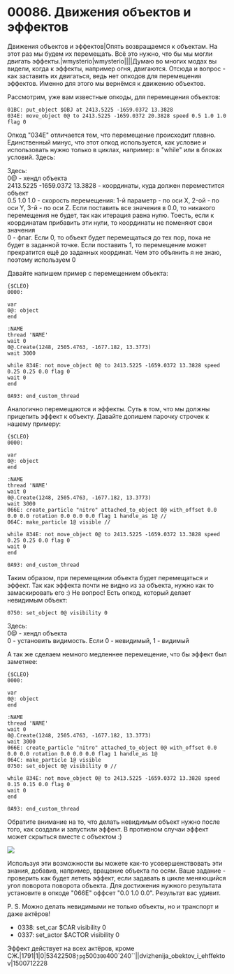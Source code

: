 # 00086. Движения объектов и эффектов

Движения объектов и эффектов|Опять возвращаемся к объектам. На этот раз мы будем их перемещать. Всё это нужно, что бы мы могли двигать эффекты.|wmysterio|wmysterio||||Думаю во многих модах вы видели, когда к эффекты, например огня, двигаются. Отсюда и вопрос - как заставить их двигаться, ведь нет опкодов для перемещения эффектов. Именно для этого мы вернёмся к движению объектов.

Рассмотрим, уже вам известные опкоды, для перемещения объектов:

```
01BC: put_object $OBJ at 2413.5225 -1659.0372 13.3828
034E: move_object 0@ to 2413.5225 -1659.0372 20.3828 speed 0.5 1.0 1.0 flag 0
```

Опкод "034E" отличается тем, что перемещение происходит плавно. Единственный минус, что этот опкод используется, как условие и использовать нужно только в циклах, например: в "while" или в блоках условий. Здесь:

Здесь:\
0@ - хендл объекта\
2413.5225 -1659.0372 13.3828 - координаты, куда должен переместится объект\
0.5 1.0 1.0 - скорость перемещения: 1-й параметр - по оси X, 2-ой - по оси Y, 3-й - по оси Z. Если поставить все значения в 0.0, то никакого перемещения не будет, так как итерация равна нулю. Тоесть, если к координатам прибавить эти нули, то координаты не поменяют свои значения\
0 - флаг. Если 0, то объект будет перемещаться до тех пор, пока не будет в заданной точке. Если поставить 1, то перемещение может прекратится ещё до заданных координат. Чем это объянить я не знаю, поэтому используем 0

Давайте напишем пример с перемещением объекта:

```
{$CLEO}
0000:

var
0@: object
end

:NAME
thread 'NAME'
wait 0
0@.Create(1248, 2505.4763, -1677.182, 13.3773)
wait 3000

while 834E: not move_object 0@ to 2413.5225 -1659.0372 13.3828 speed 0.25 0.25 0.0 flag 0 
wait 0
end 

0A93: end_custom_thread
```

Аналогично перемещаются и эффекты. Суть в том, что мы должны прицепить эффект к объекту. Давайте допишем парочку строчек к нашему примеру:

```
{$CLEO}
0000:
 
var
0@: object
end
 
:NAME
thread 'NAME'
wait 0
0@.Create(1248, 2505.4763, -1677.182, 13.3773)
wait 3000
066E: create_particle "nitro" attached_to_object 0@ with_offset 0.0 0.0 0.0 rotation 0.0 0.0 0.0 flag 1 handle_as 1@ //
064C: make_particle 1@ visible //
 
while 834E: not move_object 0@ to 2413.5225 -1659.0372 13.3828 speed 0.25 0.25 0.0 flag 0 
wait 0
end 
 
0A93: end_custom_thread
```

Таким образом, при перемещении объекта будет перемещаться и эффект. Так как эффекта почти не видно из за объекта, нужно как то замаскировать его :) Не вопрос! Есть опкод, который делает невидимым объект:

```
0750: set_object 0@ visibility 0
```

Здесь:\
0@ - хендл объекта\
0 - установить видимость. Если 0 - невидимый, 1 - видимый

А так же сделаем немного медленнее перемещение, что бы эффект был заметнее:

```
{$CLEO}
0000:
 
var
0@: object
end
 
:NAME
thread 'NAME'
wait 0
0@.Create(1248, 2505.4763, -1677.182, 13.3773)
wait 3000 
066E: create_particle "nitro" attached_to_object 0@ with_offset 0.0 0.0 0.0 rotation 0.0 0.0 0.0 flag 1 handle_as 1@ 
064C: make_particle 1@ visible 
0750: set_object 0@ visibility 0 //
 
while 834E: not move_object 0@ to 2413.5225 -1659.0372 13.3828 speed 0.15 0.15 0.0 flag 0 
wait 0
end 
 
0A93: end_custom_thread
```

Обратите внимание на то, что делать невидимым объект нужно после того, как создали и запустили эффект. В противном случаи эффект может скрыться вместе с объектом :)

![](https://github.com/wmysterio/scm-scripting-lessons/raw/resources/\_pu/1/53422508.jpg)

Используя эти возможности вы можете как-то усовершенствовать эти знания, добавив, например, вращение объекта по осям. Ваше задание - проверить как будет лететь эффект, если задавать в цикле меняющийся угол поворота поворота объекта. Для достижения нужного результата установите в опкоде "066E" оффсет "0.0 1.0 0.0". Результат вас удивит.

P. S. Можно делать невидимыми не только объекты, но и транспорт и даже актёров!

* 0338: set\_car $CAR visibility 0&#x20;
* 0337: set\_actor $ACTOR visibility 0

Эффект действует на всех актёров, кроме СЖ.|1791|1|0|53422508`jpg`500`300`400\`240\`\`||dvizhenija\_obektov\_i\_ehffektov|1500712228
